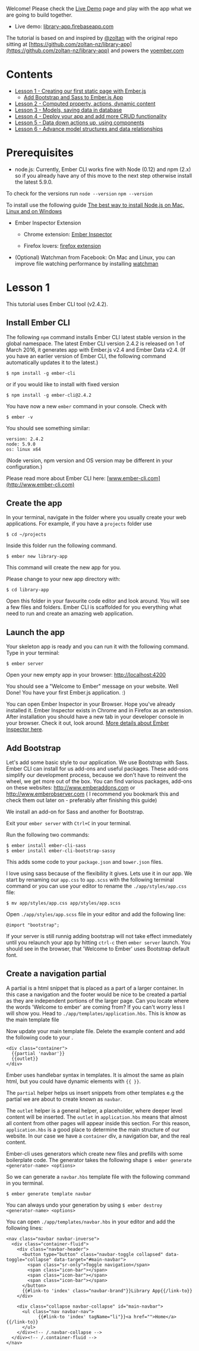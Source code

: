 Welcome! Please check the [Live Demo](https://library-app.firebaseapp.com) page and play with the app what we are going to build together.

* Live demo: [library-app.firebaseapp.com](https://library-app.firebaseapp.com/)

The tutorial is based on and inspired by [@zoltan](https://github.com/zoltan-nz) with the original repo sitting at [https://github.com/zoltan-nz/library-app](https://github.com/zoltan-nz/library-app) and powers the [yoember.com](http://yoember.com/) 

# Contents

* [Lesson 1 - Creating our first static page with Ember.js](#lesson-1)
  * [Add Bootstrap and Sass to Ember.js App](#ember-bootstrap-sass)
* [Lesson 2 - Computed property, actions, dynamic content](#lesson-2)
* [Lesson 3 - Models, saving data in database](#lesson-3)
* [Lesson 4 - Deploy your app and add more CRUD functionality](#lesson-4)
* [Lesson 5 - Data down actions up, using components](#lesson-5)
* [Lesson 6 - Advance model structures and data relationships](#lesson-6)

# Prerequisites

- node.js: Currently, Ember CLI works fine with Node (0.12) and npm (2.x) so if you already have any of this move to the next step otherwise install the latest 5.9.0.

To check for the versions run 
`node --version`
`npm --version`

To install use the following guide
  [The best way to install Node.js on Mac, Linux and on Windows](http://yoember.com/nodejs/the-best-way-to-install-node-js/)

- Ember Inspector Extension

   - Chrome extension: [Ember Inspector](https://chrome.google.com/webstore/detail/ember-inspector/bmdblncegkenkacieihfhpjfppoconhi?hl=en)

   - Firefox lovers: [firefox extension](https://addons.mozilla.org/en-US/firefox/addon/ember-inspector/)

- (Optional) Watchman from Facebook: On Mac and Linux, you can improve file watching performance by installing [watchman](https://facebook.github.io/watchman/docs/install.html)


# Lesson 1

This tutorial uses Ember CLI tool (v2.4.2).

## Install Ember CLI 

The following `npm` command installs Ember CLI latest stable version in the global namespace. The latest Ember CLI version 2.4.2 is released on 1 of March 2016, it generates app with Ember.js v2.4 and Ember Data v2.4. (If you have an earlier version of Ember CLI, the following command automatically updates it to the latest.)

    $ npm install -g ember-cli
    
or if you would like to install with fixed version

    $ npm install -g ember-cli@2.4.2

You have now a new `ember` command in your console. Check with

    $ ember -v
    
You should see something similar:

```
version: 2.4.2 
node: 5.9.0 
os: linux x64 
```

(Node version, npm version and OS version may be different in your configuration.)

Please read more about Ember CLI here: [www.ember-cli.com](http://www.ember-cli.com)

## Create the app

In your terminal, navigate in the folder where you usually create your web applications.
For example, if you have a `projects` folder use 

```
$ cd ~/projects
```

Inside this folder run the following command.

    $ ember new library-app

This command will create the new app for you.

Please change to your new app directory with: 

```
$ cd library-app
```

Open this folder in your favourite code editor and look around. You will see a few files and folders. Ember CLI is scaffolded for you everything what need to run and create an amazing web application. 

## Launch the app

Your skeleton app is ready and you can run it with the following command. Type in your terminal:

    $ ember server

Open your new empty app in your browser: <a href="http://localhost:4200" target="_blank">http://localhost:4200</a>

You should see a "Welcome to Ember" message on your website. Well Done! You have your first Ember.js application. :)

You can open Ember Inspector in your Browser. Hope you've already installed it. Ember Inspector exists in Chrome and in Firefox as an extension. After installation you should have a new tab in your developer console in your browser. Check it out, look around. [More details about Ember Inspector here](https://guides.emberjs.com/v2.4.0/ember-inspector/installation/). 

## Add Bootstrap

Let's add some basic style to our application. We use Bootstrap with Sass. Ember CLI can install for us add-ons and useful packages. These add-ons simplify our development process, because we don't have to reinvent the wheel, we get more out of the box. You can find various packages, add-ons on these websites: http://www.emberaddons.com or http://www.emberobserver.com ( I recommend you bookmark this and check them out later on - preferably after finishing this guide)

We install an add-on for Sass and another for Bootstrap.

Exit your `ember server` with `Ctrl+C` in your terminal.

Run the following two commands:

```
$ ember install ember-cli-sass
$ ember install ember-cli-bootstrap-sassy
```

This adds some code to your `package.json` and `bower.json` files.

I love using sass because of the flexibility it gives. Lets use it in our app. We start by renaming our `app.css` to `app.scss` with the following terminal command or you can use your editor to rename the `./app/styles/app.css` file:

```
$ mv app/styles/app.css app/styles/app.scss
```

Open `./app/styles/app.scss` file in your editor and add the following line:

```
@import "bootstrap";
```

If your server is still runnig adding bootstrap will not take effect immediately until you relaunch your app by hitting `ctrl-c` then `ember server` launch. You should see in the browser, that 'Welcome to Ember' uses Bootstrap default font.

## Create a navigation partial

A partial is a html snippet that is placed as a part of a larger container. In this case a navigation and the footer would be nice to be created a partial as they are independent portions of the larger page.
Can you locate where the words 'Welcome to ember' are coming from? If you can't worry less I will show you. Head to `./app/templates/application.hbs`. This is know as the main template file

Now update your main template file. Delete the example content and add the following code to your .

``` 
<div class="container">
  {{partial 'navbar'}}
  {{outlet}}
</div>
``` 

Ember uses handlebar syntax in templates. It is almost the same as plain html, but you could have dynamic elements with `{{ }}`.

The `partial` helper helps us insert snippets from other templates e.g the partial we are about to create known as `navbar`.

The `outlet` helper is a general helper, a placeholder, where deeper level content will be inserted. The `outlet` in `application.hbs` means that almost all content from other pages will appear inside this section. For this reason, `application.hbs` is a good place to determine the main structure of our website. In our case we have a `container` div, a navigation bar, and the real content.

Ember-cli uses generators which create new files and prefills with some boilerplate code. The generator takes the following shape `$ ember generate <generator-name> <options>`

So we can generate a `navbar.hbs` template file with the following command in you terminal.

    $ ember generate template navbar

You can always undo your generation by using `$ ember destroy <generator-name> <options>`

You can open `./app/templates/navbar.hbs` in your editor and add the following lines:

```
<nav class="navbar navbar-inverse">
  <div class="container-fluid">
    <div class="navbar-header">
      <button type="button" class="navbar-toggle collapsed" data-toggle="collapse" data-target="#main-navbar">
        <span class="sr-only">Toggle navigation</span>
        <span class="icon-bar"></span>
        <span class="icon-bar"></span>
        <span class="icon-bar"></span>
      </button>
      {{#link-to 'index' class="navbar-brand"}}Library App{{/link-to}}
    </div>

    <div class="collapse navbar-collapse" id="main-navbar">
      <ul class="nav navbar-nav">
            {{#link-to 'index' tagName="li"}}<a href="">Home</a>{{/link-to}}
      </ul>
    </div><!-- /.navbar-collapse -->
  </div><!-- /.container-fluid -->
</nav>
```